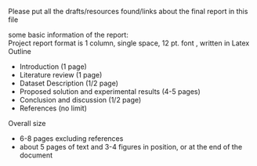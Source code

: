 Please put all the drafts/resources found/links about the final report in this file

some basic information of the report: \
Project report format is 1 column, single space, 12 pt. font , written in Latex \
Outline 
- Introduction (1 page)
- Literature review (1 page)
- Dataset Description (1/2 page)
- Proposed solution and experimental results (4-5 pages)
- Conclusion and discussion (1/2 page)
- References (no limit)

Overall size 
- 6-8 pages excluding references 
- about 5 pages of text and 3-4 figures in position, or at the end of the document
